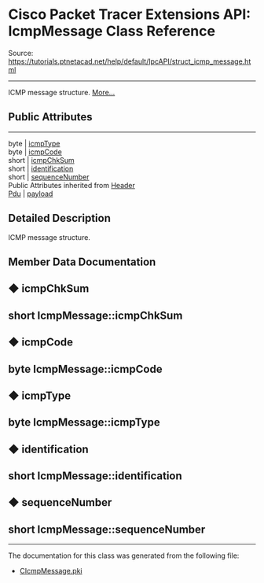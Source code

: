 # Cisco Packet Tracer Extensions API: IcmpMessage Class Reference

Source: https://tutorials.ptnetacad.net/help/default/IpcAPI/struct_icmp_message.html

---

ICMP message structure. [More...](struct_icmp_message.html#details)

##  Public Attributes  
  
---  
byte | [icmpType](struct_icmp_message.html#a7d43e4afa5622771940f59c4871a3467)  
byte | [icmpCode](struct_icmp_message.html#a5af560c27b2f6cc89001600552a5bfa0)  
short | [icmpChkSum](struct_icmp_message.html#a2794cd880322e3a4b1599092a8f0b5d1)  
short | [identification](struct_icmp_message.html#af255d56cf9a96a7c0484149e03f6b498)  
short | [sequenceNumber](struct_icmp_message.html#a0eb1b6b0425a8e294d5179e4cafdf978)  
Public Attributes inherited from [Header](struct_header.html)  
[Pdu](struct_pdu.html) | [payload](struct_header.html#a07ee8693faef1e16c65765b5bcdc366d)  
  
## Detailed Description

ICMP message structure. 

## Member Data Documentation

## ◆ icmpChkSum

short IcmpMessage::icmpChkSum  
---  
  
## ◆ icmpCode

byte IcmpMessage::icmpCode  
---  
  
## ◆ icmpType

byte IcmpMessage::icmpType  
---  
  
## ◆ identification

short IcmpMessage::identification  
---  
  
## ◆ sequenceNumber

short IcmpMessage::sequenceNumber  
---  
  
* * *

The documentation for this class was generated from the following file:

  * [CIcmpMessage.pki](_c_icmp_message_8pki.html)


